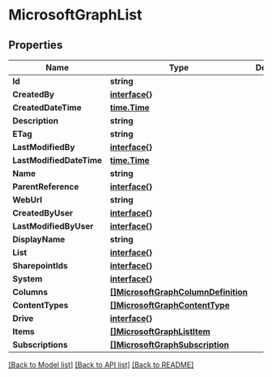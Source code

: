 # MicrosoftGraphList

## Properties

Name | Type | Description | Notes
------------ | ------------- | ------------- | -------------
**Id** | **string** |  | [optional] 
**CreatedBy** | [**interface{}**](.md) |  | [optional] 
**CreatedDateTime** | [**time.Time**](time.Time.md) |  | [optional] 
**Description** | **string** |  | [optional] 
**ETag** | **string** |  | [optional] 
**LastModifiedBy** | [**interface{}**](.md) |  | [optional] 
**LastModifiedDateTime** | [**time.Time**](time.Time.md) |  | [optional] 
**Name** | **string** |  | [optional] 
**ParentReference** | [**interface{}**](.md) |  | [optional] 
**WebUrl** | **string** |  | [optional] 
**CreatedByUser** | [**interface{}**](.md) |  | [optional] 
**LastModifiedByUser** | [**interface{}**](.md) |  | [optional] 
**DisplayName** | **string** |  | [optional] 
**List** | [**interface{}**](.md) |  | [optional] 
**SharepointIds** | [**interface{}**](.md) |  | [optional] 
**System** | [**interface{}**](.md) |  | [optional] 
**Columns** | [**[]MicrosoftGraphColumnDefinition**](microsoft.graph.columnDefinition.md) |  | [optional] 
**ContentTypes** | [**[]MicrosoftGraphContentType**](microsoft.graph.contentType.md) |  | [optional] 
**Drive** | [**interface{}**](.md) |  | [optional] 
**Items** | [**[]MicrosoftGraphListItem**](microsoft.graph.listItem.md) |  | [optional] 
**Subscriptions** | [**[]MicrosoftGraphSubscription**](microsoft.graph.subscription.md) |  | [optional] 

[[Back to Model list]](../README.md#documentation-for-models) [[Back to API list]](../README.md#documentation-for-api-endpoints) [[Back to README]](../README.md)


